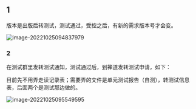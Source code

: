 



## 1

版本是出版后转测试，测试通过，受控之后，有新的需求版本号才会变。

![image-20221025094837979](C:\Users\Administrator\AppData\Roaming\Typora\typora-user-images\image-20221025094837979.png)

### 2

在测试群里发转测试通知，测试通过后，到禅道发转测试申请，如下：

目前先不用弄走读记录表；需要弄的文件是单元测试报告（自测），转测试信息表，后面两个是测试那边做的。

![image-20221025095549595](C:\Users\Administrator\AppData\Roaming\Typora\typora-user-images\image-20221025095549595.png)